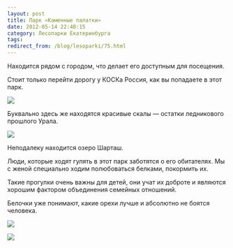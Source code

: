 ```yaml
---
layout: post
title: Парк «Каменные палатки»
date: 2012-05-14 22:40:15
category: Лесопарки Екатеринбурга
tags:
redirect_from: /blog/lesoparki/75.html
---
```

Находится рядом с городом, что делает его доступным для посещения.

Стоит только перейти дорогу у КОСКа Россия, как вы попадаете в этот
парк.

![](http://fishingguru.ru/uploads/images/00/00/01/2012/05/14/ec4b2b.jpg)

Буквально здесь же находятся красивые скалы — остатки ледникового
прошлого Урала.

![](http://fishingguru.ru/uploads/images/00/00/01/2012/05/14/1f24e0.jpg)

Неподалеку находится озеро Шарташ.

Люди, которые ходят гулять в этот парк заботятся о его обитателях. Мы с
женой специально ходим полюбоваться белками, покормить их.

Такие прогулки очень важны для детей, они учат их доброте и являются
хорошим фактором объединения семейных отношений.

Белочки уже понимают, какие орехи лучше и абсолютно не боятся человека. 

![](http://fishingguru.ru/uploads/images/00/00/01/2012/05/14/0d07fc.jpg)

![](http://fishingguru.ru/uploads/images/00/00/01/2012/05/14/1d216e.jpg)
